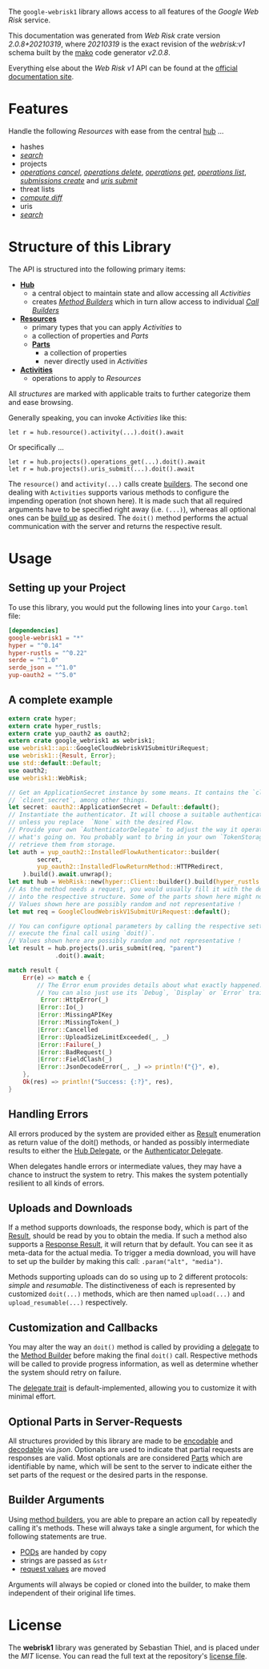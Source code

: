<!---
DO NOT EDIT !
This file was generated automatically from 'src/mako/api/README.md.mako'
DO NOT EDIT !
-->
The `google-webrisk1` library allows access to all features of the *Google Web Risk* service.

This documentation was generated from *Web Risk* crate version *2.0.8+20210319*, where *20210319* is the exact revision of the *webrisk:v1* schema built by the [mako](http://www.makotemplates.org/) code generator *v2.0.8*.

Everything else about the *Web Risk* *v1* API can be found at the
[official documentation site](https://cloud.google.com/web-risk/).
# Features

Handle the following *Resources* with ease from the central [hub](https://docs.rs/google-webrisk1/2.0.8+20210319/google_webrisk1/WebRisk) ... 

* hashes
 * [*search*](https://docs.rs/google-webrisk1/2.0.8+20210319/google_webrisk1/api::HasheSearchCall)
* projects
 * [*operations cancel*](https://docs.rs/google-webrisk1/2.0.8+20210319/google_webrisk1/api::ProjectOperationCancelCall), [*operations delete*](https://docs.rs/google-webrisk1/2.0.8+20210319/google_webrisk1/api::ProjectOperationDeleteCall), [*operations get*](https://docs.rs/google-webrisk1/2.0.8+20210319/google_webrisk1/api::ProjectOperationGetCall), [*operations list*](https://docs.rs/google-webrisk1/2.0.8+20210319/google_webrisk1/api::ProjectOperationListCall), [*submissions create*](https://docs.rs/google-webrisk1/2.0.8+20210319/google_webrisk1/api::ProjectSubmissionCreateCall) and [*uris submit*](https://docs.rs/google-webrisk1/2.0.8+20210319/google_webrisk1/api::ProjectUriSubmitCall)
* threat lists
 * [*compute diff*](https://docs.rs/google-webrisk1/2.0.8+20210319/google_webrisk1/api::ThreatListComputeDiffCall)
* uris
 * [*search*](https://docs.rs/google-webrisk1/2.0.8+20210319/google_webrisk1/api::UriSearchCall)




# Structure of this Library

The API is structured into the following primary items:

* **[Hub](https://docs.rs/google-webrisk1/2.0.8+20210319/google_webrisk1/WebRisk)**
    * a central object to maintain state and allow accessing all *Activities*
    * creates [*Method Builders*](https://docs.rs/google-webrisk1/2.0.8+20210319/google_webrisk1/client::MethodsBuilder) which in turn
      allow access to individual [*Call Builders*](https://docs.rs/google-webrisk1/2.0.8+20210319/google_webrisk1/client::CallBuilder)
* **[Resources](https://docs.rs/google-webrisk1/2.0.8+20210319/google_webrisk1/client::Resource)**
    * primary types that you can apply *Activities* to
    * a collection of properties and *Parts*
    * **[Parts](https://docs.rs/google-webrisk1/2.0.8+20210319/google_webrisk1/client::Part)**
        * a collection of properties
        * never directly used in *Activities*
* **[Activities](https://docs.rs/google-webrisk1/2.0.8+20210319/google_webrisk1/client::CallBuilder)**
    * operations to apply to *Resources*

All *structures* are marked with applicable traits to further categorize them and ease browsing.

Generally speaking, you can invoke *Activities* like this:

```Rust,ignore
let r = hub.resource().activity(...).doit().await
```

Or specifically ...

```ignore
let r = hub.projects().operations_get(...).doit().await
let r = hub.projects().uris_submit(...).doit().await
```

The `resource()` and `activity(...)` calls create [builders][builder-pattern]. The second one dealing with `Activities` 
supports various methods to configure the impending operation (not shown here). It is made such that all required arguments have to be 
specified right away (i.e. `(...)`), whereas all optional ones can be [build up][builder-pattern] as desired.
The `doit()` method performs the actual communication with the server and returns the respective result.

# Usage

## Setting up your Project

To use this library, you would put the following lines into your `Cargo.toml` file:

```toml
[dependencies]
google-webrisk1 = "*"
hyper = "^0.14"
hyper-rustls = "^0.22"
serde = "^1.0"
serde_json = "^1.0"
yup-oauth2 = "^5.0"
```

## A complete example

```Rust
extern crate hyper;
extern crate hyper_rustls;
extern crate yup_oauth2 as oauth2;
extern crate google_webrisk1 as webrisk1;
use webrisk1::api::GoogleCloudWebriskV1SubmitUriRequest;
use webrisk1::{Result, Error};
use std::default::Default;
use oauth2;
use webrisk1::WebRisk;

// Get an ApplicationSecret instance by some means. It contains the `client_id` and 
// `client_secret`, among other things.
let secret: oauth2::ApplicationSecret = Default::default();
// Instantiate the authenticator. It will choose a suitable authentication flow for you, 
// unless you replace  `None` with the desired Flow.
// Provide your own `AuthenticatorDelegate` to adjust the way it operates and get feedback about 
// what's going on. You probably want to bring in your own `TokenStorage` to persist tokens and
// retrieve them from storage.
let auth = yup_oauth2::InstalledFlowAuthenticator::builder(
        secret,
        yup_oauth2::InstalledFlowReturnMethod::HTTPRedirect,
    ).build().await.unwrap();
let mut hub = WebRisk::new(hyper::Client::builder().build(hyper_rustls::HttpsConnector::with_native_roots()), auth);
// As the method needs a request, you would usually fill it with the desired information
// into the respective structure. Some of the parts shown here might not be applicable !
// Values shown here are possibly random and not representative !
let mut req = GoogleCloudWebriskV1SubmitUriRequest::default();

// You can configure optional parameters by calling the respective setters at will, and
// execute the final call using `doit()`.
// Values shown here are possibly random and not representative !
let result = hub.projects().uris_submit(req, "parent")
             .doit().await;

match result {
    Err(e) => match e {
        // The Error enum provides details about what exactly happened.
        // You can also just use its `Debug`, `Display` or `Error` traits
         Error::HttpError(_)
        |Error::Io(_)
        |Error::MissingAPIKey
        |Error::MissingToken(_)
        |Error::Cancelled
        |Error::UploadSizeLimitExceeded(_, _)
        |Error::Failure(_)
        |Error::BadRequest(_)
        |Error::FieldClash(_)
        |Error::JsonDecodeError(_, _) => println!("{}", e),
    },
    Ok(res) => println!("Success: {:?}", res),
}

```
## Handling Errors

All errors produced by the system are provided either as [Result](https://docs.rs/google-webrisk1/2.0.8+20210319/google_webrisk1/client::Result) enumeration as return value of
the doit() methods, or handed as possibly intermediate results to either the 
[Hub Delegate](https://docs.rs/google-webrisk1/2.0.8+20210319/google_webrisk1/client::Delegate), or the [Authenticator Delegate](https://docs.rs/yup-oauth2/*/yup_oauth2/trait.AuthenticatorDelegate.html).

When delegates handle errors or intermediate values, they may have a chance to instruct the system to retry. This 
makes the system potentially resilient to all kinds of errors.

## Uploads and Downloads
If a method supports downloads, the response body, which is part of the [Result](https://docs.rs/google-webrisk1/2.0.8+20210319/google_webrisk1/client::Result), should be
read by you to obtain the media.
If such a method also supports a [Response Result](https://docs.rs/google-webrisk1/2.0.8+20210319/google_webrisk1/client::ResponseResult), it will return that by default.
You can see it as meta-data for the actual media. To trigger a media download, you will have to set up the builder by making
this call: `.param("alt", "media")`.

Methods supporting uploads can do so using up to 2 different protocols: 
*simple* and *resumable*. The distinctiveness of each is represented by customized 
`doit(...)` methods, which are then named `upload(...)` and `upload_resumable(...)` respectively.

## Customization and Callbacks

You may alter the way an `doit()` method is called by providing a [delegate](https://docs.rs/google-webrisk1/2.0.8+20210319/google_webrisk1/client::Delegate) to the 
[Method Builder](https://docs.rs/google-webrisk1/2.0.8+20210319/google_webrisk1/client::CallBuilder) before making the final `doit()` call. 
Respective methods will be called to provide progress information, as well as determine whether the system should 
retry on failure.

The [delegate trait](https://docs.rs/google-webrisk1/2.0.8+20210319/google_webrisk1/client::Delegate) is default-implemented, allowing you to customize it with minimal effort.

## Optional Parts in Server-Requests

All structures provided by this library are made to be [encodable](https://docs.rs/google-webrisk1/2.0.8+20210319/google_webrisk1/client::RequestValue) and 
[decodable](https://docs.rs/google-webrisk1/2.0.8+20210319/google_webrisk1/client::ResponseResult) via *json*. Optionals are used to indicate that partial requests are responses 
are valid.
Most optionals are are considered [Parts](https://docs.rs/google-webrisk1/2.0.8+20210319/google_webrisk1/client::Part) which are identifiable by name, which will be sent to 
the server to indicate either the set parts of the request or the desired parts in the response.

## Builder Arguments

Using [method builders](https://docs.rs/google-webrisk1/2.0.8+20210319/google_webrisk1/client::CallBuilder), you are able to prepare an action call by repeatedly calling it's methods.
These will always take a single argument, for which the following statements are true.

* [PODs][wiki-pod] are handed by copy
* strings are passed as `&str`
* [request values](https://docs.rs/google-webrisk1/2.0.8+20210319/google_webrisk1/client::RequestValue) are moved

Arguments will always be copied or cloned into the builder, to make them independent of their original life times.

[wiki-pod]: http://en.wikipedia.org/wiki/Plain_old_data_structure
[builder-pattern]: http://en.wikipedia.org/wiki/Builder_pattern
[google-go-api]: https://github.com/google/google-api-go-client

# License
The **webrisk1** library was generated by Sebastian Thiel, and is placed 
under the *MIT* license.
You can read the full text at the repository's [license file][repo-license].

[repo-license]: https://github.com/Byron/google-apis-rsblob/main/LICENSE.md
